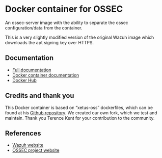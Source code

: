 # Docker container for OSSEC

An ossec-server image with the ability to separate the ossec configuration/data from the container. 

This is a very slightly modified version of the original Wazuh image which downloads the apt signing key over HTTPS.

## Documentation

* [Full documentation](http://documentation.wazuh.com)
* [Docker container documentation](http://documentation.wazuh.com/en/latest/ossec_docker.html#ossec-hids-container)
* [Docker Hub](https://hub.docker.com/r/wazuh/docker-ossec/)

## Credits and thank you

This Docker container is based on “xetus-oss” dockerfiles, which can be found at his [Github repository](https://github.com/xetus-oss/docker-ossec-server). We created our own fork, which we test and maintain. Thank you Terence Kent for your contribution to the community.

## References

* [Wazuh website](http://wazuh.com)
* [OSSEC project website](http://ossec.github.io)
